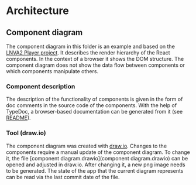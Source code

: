 # Architecture

## Component diagram

The component diagram in this folder is an example and based on the [LNVA2 Player project](https://git.r0k.de/rookitect/player2/tree/185e7b89561aba0fc17030be3b64662b2c2db12e).
It describes the render hierarchy of the React components.
In the context of a browser it shows the DOM structure.
The component diagram does not show the data flow between components or which components manipulate others.

### Component description

The description of the functionality of components is given in the form of doc comments in the source code of the components.
With the help of TypeDoc, a browser-based documentation can be generated from it (see [README](https://git.r0k.de/code-with-style/js/javascript-guide#how-to-doc)).

### Tool (draw.io)

The component diagram was created with [draw.io](https://draw.io).
Changes to the components require a manual update of the component diagram.
To change it, the file [component diagram.drawio](component diagram.drawio) can be opened and adjusted in draw.io.
After changing it, a new png image needs to be generated.
The state of the app that the current diagram represents can be read via the last commit date of the file.
